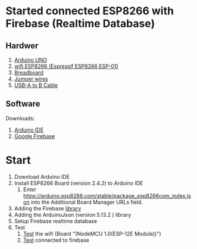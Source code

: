 # Started connected ESP8266 with Firebase (Realtime Database)

## Hardwer
1. [Arduino UNO](https://www.arduino.cc/en/main/arduinoBoardUno)
1. [wifi ESP8266 (Espressif ESP8266 ESP-01)](https://developers.wia.io/things/esp8266) 
1. [Breadboard](https://www.amazon.com/JBtek-Transparent-Terminal-Optimizer-Breadboard/dp/B00SSQHRC2)
1. [Jumper wires](https://www.amazon.se/Elegoo-Flerf%C3%A4rgad-Breadboard-Bandkablar-Arduino/dp/B01EV70C78/ref=asc_df_B01EV70C78/?tag=shpngadsglede-21&linkCode=df0&hvadid=476462430370&hvpos=&hvnetw=g&hvrand=8657508641988340872&hvpone=&hvptwo=&hvqmt=&hvdev=c&hvdvcmdl=&hvlocint=&hvlocphy=9062465&hvtargid=pla-362913641420&psc=1) 
1. [USB-A to B Cable](https://www.amazon.com/AmazonBasics-USB-2-0-Cable-Male/dp/B00NH11KIK?th=1)

## Software 
Downloads:
1. [Arduino IDE](https://www.arduino.cc/en/software)
1. [Google Firebase](https://firebase.google.com)

# Start
1. Download Arduino IDE
1. Install ESP8266 Board (version 2.4.2) to Arduino IDE 
      1. Enter https://arduino.esp8266.com/stable/package_esp8266com_index.json into the Additional Board Manager URLs field.
1. Adding the Firebase [library](https://github.com/mhaao/FirebaseArduino/blob/main/FirebaseArduino.zip) 
1. Adding the ArduinoJson (version 5.13.2 ) library
1. Setup Firebase realtime database
1. Test 
      1. [Test](https://github.com/mhaao/FirebaseArduino/blob/main/sketch_testTheWifi.ino) the wifi (Board "(NodeMCU 1.0(ESP-12E Module))")
      2. [Test]() connected to firebase
